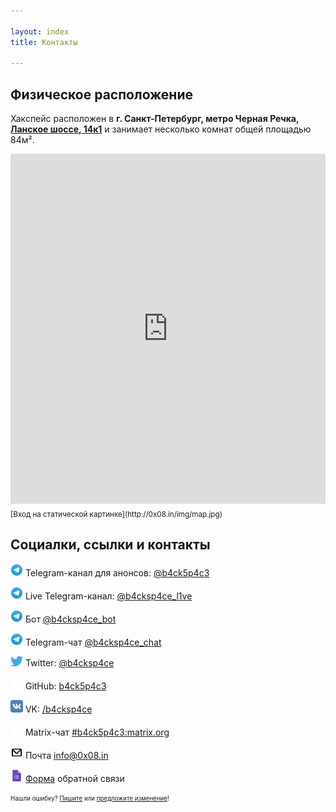 ```yaml
---

layout: index
title: Контакты

---
```


## Физическое расположение
Хакспейс расположен в **г. Санкт-Петербург, метро Черная Речка, [Ланское шоссе, 14к1](https://yandex.ru/maps/org/bekspeys/29206101690/)** и занимает несколько комнат общей площадью 84м².

<iframe src="https://yandex.ru/map-widget/v1/?z=12&ol=biz&oid=29206101690" width="100%" height="560" frameborder="0"></iframe>
<sub> [Вход на статической картинке](http://0x08.in/img/map.jpg)</sub>


## Социалки, ссылки и контакты

<img src="/img/telegram.png" width="20" class="img-responsive"> Telegram-канал для анонсов: [@b4ck5p4c3](tg://resolve/?domain=b4ck5p4c3)

<img src="/img/telegram.png" width="20" class="img-responsive"> Live Telegram-канал: [@b4cksp4ce_l1ve](tg://resolve/?domain=b4cksp4ce_l1ve)

<img src="/img/telegram.png" width="20" class="img-responsive"> Бот [@b4cksp4ce_bot](tg://resolve/?domain=b4cksp4ce_bot)

<img src="/img/telegram.png" width="20" class="img-responsive"> Telegram-чат [@b4cksp4ce_chat](tg://resolve/?domain=b4cksp4ce_chat)

<img src="/img/twitter.png" width="20" class="img-responsive"> Twitter: [@b4cksp4ce](https://twitter.com/b4cksp4ce)

<img src="/img/github.png" width="20" class="img-responsive"> GitHub: [b4ck5p4c3](https://github.com/b4ck5p4c3)

<img src="/img/vk.png" width="20" class="img-responsive"> VK: [/b4cksp4ce](https://vk.com/b4cksp4ce)

<img src="/img/matrix.png" width="20" class="img-responsive"> Matrix-чат [#b4ck5p4c3:matrix.org](https://matrix.to/#/#b4ck5p4c3:matrix.org)

<img src="/img/email.png" width="20" class="img-responsive"> Почта [info@0x08.in](mailto:info@0x08.in)

<img src="/img/gforms.png" width="20" class="img-responsive"> [Форма](https://docs.google.com/forms/d/e/1FAIpQLSeNVJzCU2b7vwXdRap9acLUVR4xbUCTNjxjuXREiQcWEPdADQ/formResponse) обратной связи

<sub><sup>Нашли ошибку? [Пишите](mailto:info@0x08.in) или [предложите изменение](https://github.com/b4ck5p4c3/0x08.in)!</sup></sub>
